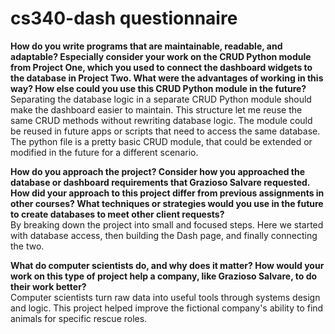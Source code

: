 # cs340-dash questionnaire

**How do you write programs that are maintainable, readable, and adaptable? Especially consider your work on the CRUD Python module from Project One, which you used to connect the dashboard widgets to the database in Project Two. What were the advantages of working in this way? How else could you use this CRUD Python module in the future?**  
Separating the database logic in a separate CRUD Python module should make the dashboard easier to maintain. This structure let me reuse the same CRUD methods without rewriting database logic. The module could be reused in future apps or scripts that need to access the same database. The python file is a pretty basic CRUD module, that could be extended or modified in the future for a different scenario.

**How do you approach the project? Consider how you approached the database or dashboard requirements that Grazioso Salvare requested. How did your approach to this project differ from previous assignments in other courses? What techniques or strategies would you use in the future to create databases to meet other client requests?**  
By breaking down the project into small and focused steps. Here we started with database access, then building the Dash page, and finally connecting the two. 

**What do computer scientists do, and why does it matter? How would your work on this type of project help a company, like Grazioso Salvare, to do their work better?**  
Computer scientists turn raw data into useful tools through systems design and logic. This project helped improve the fictional company's ability to find animals for specific rescue roles.
